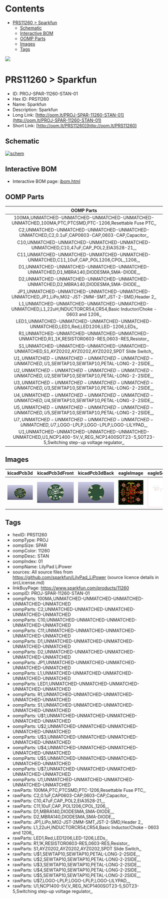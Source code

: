 



Contents
========

* [PRS11260 > Sparkfun](#prs11260--sparkfun)
	* [Schematic](#schematic)
	* [Interactive BOM](#interactive-bom)
	* [OOMP Parts](#oomp-parts)
	* [Images](#images)
	* [Tags](#tags)
  
![][im]
# PRS11260 > Sparkfun

- ID: PROJ-SPAR-11260-STAN-01
- Hex ID: PRS11260
- Name: Sparkfun
- Description: Sparkfun
- Long Link: [http://oom.lt/PROJ-SPAR-11260-STAN-01](http://oom.lt/PROJ-SPAR-11260-STAN-01)
- Short Link: [http://oom.lt/PRS11260](http://oom.lt/PRS11260)

## Schematic
  
[![schem](eagleSchemImage.png)](eagleSchemImage.png)
## Interactive BOM

- Interactive BOM page: [ibom.html](https://htmlpreview.github.io/?https://github.com/oomlout/oomlout_OOMP_projects/blob/main/PROJ-SPAR-11260-STAN-01/kicad/bom/ibom.html)

## OOMP Parts
  

|OOMP Parts|
| :---: |
|100MA,UNMATCHED-UNMATCHED-UNMATCHED-UNMATCHED-UNMATCHED,100MA,PTC,PTCSMD,PTC-1206,Resettable Fuse PTC,,|
|C2,UNMATCHED-UNMATCHED-UNMATCHED-UNMATCHED-UNMATCHED,C2,0.1uF,CAP0603-CAP,0603-CAP,Capacitor,,|
|C10,UNMATCHED-UNMATCHED-UNMATCHED-UNMATCHED-UNMATCHED,C10,47uF,CAP_POL2,EIA3528-21,,,|
|C11,UNMATCHED-UNMATCHED-UNMATCHED-UNMATCHED-UNMATCHED,C11,10uF,CAP_POL1206,CPOL_1206,,,|
|D1,UNMATCHED-UNMATCHED-UNMATCHED-UNMATCHED-UNMATCHED,D1,MBRA140,DIODESMA,SMA-DIODE,,,|
|D2,UNMATCHED-UNMATCHED-UNMATCHED-UNMATCHED-UNMATCHED,D2,MBRA140,DIODESMA,SMA-DIODE,,,|
|JP1,UNMATCHED-UNMATCHED-UNMATCHED-UNMATCHED-UNMATCHED,JP1,LiPo,M02-JST-2MM-SMT,JST-2-SMD,Header 2,,|
|L1,UNMATCHED-UNMATCHED-UNMATCHED-UNMATCHED-UNMATCHED,L1,22uH,INDUCTORCR54,CR54,Basic Inductor/Choke - 0603 and 1206,,|
|LED1,UNMATCHED-UNMATCHED-UNMATCHED-UNMATCHED-UNMATCHED,LED1,Red,LED1206,LED-1206,LEDs,,|
|R1,UNMATCHED-UNMATCHED-UNMATCHED-UNMATCHED-UNMATCHED,R1,1K,RESISTOR0603-RES,0603-RES,Resistor,,|
|S1,UNMATCHED-UNMATCHED-UNMATCHED-UNMATCHED-UNMATCHED,S1,AYZ0202,AYZ0202,AYZ0202,SPDT Slide Switch,,|
|U$1,UNMATCHED-UNMATCHED-UNMATCHED-UNMATCHED-UNMATCHED,U$1,SEWTAP10,SEWTAP10,PETAL-LONG-2-2SIDE,,,|
|U$2,UNMATCHED-UNMATCHED-UNMATCHED-UNMATCHED-UNMATCHED,U$2,SEWTAP10,SEWTAP10,PETAL-LONG-2-2SIDE,,,|
|U$3,UNMATCHED-UNMATCHED-UNMATCHED-UNMATCHED-UNMATCHED,U$3,SEWTAP10,SEWTAP10,PETAL-LONG-2-2SIDE,,,|
|U$4,UNMATCHED-UNMATCHED-UNMATCHED-UNMATCHED-UNMATCHED,U$4,SEWTAP10,SEWTAP10,PETAL-LONG-2-2SIDE,,,|
|U$5,UNMATCHED-UNMATCHED-UNMATCHED-UNMATCHED-UNMATCHED,U$5,SEWTAP10,SEWTAP10,PETAL-LONG-2-2SIDE,,,|
|U$7,UNMATCHED-UNMATCHED-UNMATCHED-UNMATCHED-UNMATCHED,U$7,LOGO-LPLP,LOGO-LPLP,LOGO-LILYPAD,,,|
|U1,UNMATCHED-UNMATCHED-UNMATCHED-UNMATCHED-UNMATCHED,U1,NCP1400-5V,V_REG_NCP1400SOT23-5,SOT23-5,Switching step-up voltage regulator,,|

## Images
  
  

|kicadPcb3d|kicadPcb3dFront|kicadPcb3dBack|eagleImage|eagleSchemImage|
| :---: | :---: | :---: | :---: | :---: |
|[![kicadPcb3d](kicadPcb3d_140.png)](kicadPcb3d.png)|[![kicadPcb3dFront](kicadPcb3dFront_140.png)](kicadPcb3dFront.png)|[![kicadPcb3dBack](kicadPcb3dBack_140.png)](kicadPcb3dBack.png)|[![eagleImage](eagleImage_140.png)](eagleImage.png)|[![eagleSchemImage](eagleSchemImage_140.png)](eagleSchemImage.png)|

## Tags

- hexID: PRS11260
- oompType: PROJ
- oompSize: SPAR
- oompColor: 11260
- oompDesc: STAN
- oompIndex: 01
- oompName: LilyPad LiPower
- sources: All source files from https://github.com/sparkfun/LilyPad_LiPower (source licence details in srcLicense.md)
- linkBuyPage: https://www.sparkfun.com/products/11260
- oompID: PROJ-SPAR-11260-STAN-01
- oompParts: 100MA,UNMATCHED-UNMATCHED-UNMATCHED-UNMATCHED-UNMATCHED
- oompParts: C2,UNMATCHED-UNMATCHED-UNMATCHED-UNMATCHED-UNMATCHED
- oompParts: C10,UNMATCHED-UNMATCHED-UNMATCHED-UNMATCHED-UNMATCHED
- oompParts: C11,UNMATCHED-UNMATCHED-UNMATCHED-UNMATCHED-UNMATCHED
- oompParts: D1,UNMATCHED-UNMATCHED-UNMATCHED-UNMATCHED-UNMATCHED
- oompParts: D2,UNMATCHED-UNMATCHED-UNMATCHED-UNMATCHED-UNMATCHED
- oompParts: JP1,UNMATCHED-UNMATCHED-UNMATCHED-UNMATCHED-UNMATCHED
- oompParts: L1,UNMATCHED-UNMATCHED-UNMATCHED-UNMATCHED-UNMATCHED
- oompParts: LED1,UNMATCHED-UNMATCHED-UNMATCHED-UNMATCHED-UNMATCHED
- oompParts: R1,UNMATCHED-UNMATCHED-UNMATCHED-UNMATCHED-UNMATCHED
- oompParts: S1,UNMATCHED-UNMATCHED-UNMATCHED-UNMATCHED-UNMATCHED
- oompParts: U$1,UNMATCHED-UNMATCHED-UNMATCHED-UNMATCHED-UNMATCHED
- oompParts: U$2,UNMATCHED-UNMATCHED-UNMATCHED-UNMATCHED-UNMATCHED
- oompParts: U$3,UNMATCHED-UNMATCHED-UNMATCHED-UNMATCHED-UNMATCHED
- oompParts: U$4,UNMATCHED-UNMATCHED-UNMATCHED-UNMATCHED-UNMATCHED
- oompParts: U$5,UNMATCHED-UNMATCHED-UNMATCHED-UNMATCHED-UNMATCHED
- oompParts: U$7,UNMATCHED-UNMATCHED-UNMATCHED-UNMATCHED-UNMATCHED
- oompParts: U1,UNMATCHED-UNMATCHED-UNMATCHED-UNMATCHED-UNMATCHED
- rawParts: 100MA,PTC,PTCSMD,PTC-1206,Resettable Fuse PTC,,
- rawParts: C2,0.1uF,CAP0603-CAP,0603-CAP,Capacitor,,
- rawParts: C10,47uF,CAP_POL2,EIA3528-21,,,
- rawParts: C11,10uF,CAP_POL1206,CPOL_1206,,,
- rawParts: D1,MBRA140,DIODESMA,SMA-DIODE,,,
- rawParts: D2,MBRA140,DIODESMA,SMA-DIODE,,,
- rawParts: JP1,LiPo,M02-JST-2MM-SMT,JST-2-SMD,Header 2,,
- rawParts: L1,22uH,INDUCTORCR54,CR54,Basic Inductor/Choke - 0603 and 1206,,
- rawParts: LED1,Red,LED1206,LED-1206,LEDs,,
- rawParts: R1,1K,RESISTOR0603-RES,0603-RES,Resistor,,
- rawParts: S1,AYZ0202,AYZ0202,AYZ0202,SPDT Slide Switch,,
- rawParts: U$1,SEWTAP10,SEWTAP10,PETAL-LONG-2-2SIDE,,,
- rawParts: U$2,SEWTAP10,SEWTAP10,PETAL-LONG-2-2SIDE,,,
- rawParts: U$3,SEWTAP10,SEWTAP10,PETAL-LONG-2-2SIDE,,,
- rawParts: U$4,SEWTAP10,SEWTAP10,PETAL-LONG-2-2SIDE,,,
- rawParts: U$5,SEWTAP10,SEWTAP10,PETAL-LONG-2-2SIDE,,,
- rawParts: U$7,LOGO-LPLP,LOGO-LPLP,LOGO-LILYPAD,,,
- rawParts: U1,NCP1400-5V,V_REG_NCP1400SOT23-5,SOT23-5,Switching step-up voltage regulator,,



[im]: kicadPcb3d_450.png
